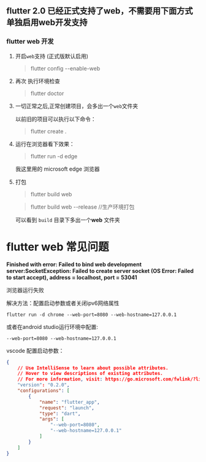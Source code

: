  flutter 2.0 已经正式支持了web，不需要用下面方式单独启用web开发支持
 --------------
### flutter web 开发
1. 开启`web`支持 (正式版默认启用)

    > flutter config --enable-web

2. 再次 执行环境检查
    > flutter doctor

3. 一切正常之后,正常创建项目，会多出一个`web`文件夹  

    以前旧的项目可以执行以下命令：
    > flutter create .

4. 运行在浏览器看下效果：
    >flutter run -d edge

    我这里用的 microsoft edge 浏览器
5. 打包
    > flutter build web

    > flutter build web --release  //生产环境打包
    
    可以看到 `build` 目录下多出一个**web** 文件夹 

flutter web 常见问题 
======================  
**Finished with error: Failed to bind web development server:SocketException: Failed to create server socket (OS Error: Failed to start accept), address = localhost, port = 53041**

浏览器运行失败

解决方法：配置启动参数或者关闭ipv6网络属性
```shell
flutter run -d chrome --web-port=8080 --web-hostname=127.0.0.1
```
或者在android studio运行环境中配置:    
```shell
--web-port=8080 --web-hostname=127.0.0.1
```
vscode 配置启动参数：
```json
{
    // Use IntelliSense to learn about possible attributes.
    // Hover to view descriptions of existing attributes.
    // For more information, visit: https://go.microsoft.com/fwlink/?linkid=830387
    "version": "0.2.0",
    "configurations": [
        {
            "name": "flutter_app",
            "request": "launch",
            "type": "dart",
            "args": [
                "--web-port=8080",
                "--web-hostname=127.0.0.1"
            ]
        }
    ]
}
```


